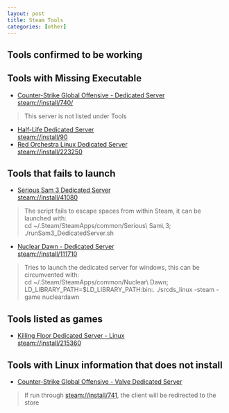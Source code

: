 ```yaml
---
layout: post
title: Steam Tools
categories: [other]
---
```


Tools confirmed to be working
-----------------------------


Tools with Missing Executable
-----------------------------
- [Counter-Strike Global Offensive - Dedicated Server]()  
[steam://install/740/](steam://install/740)
> This server is not listed under Tools  
- [Half-Life Dedicated Server]()  
[steam://install/90](steam://install/90)
- [Red Orchestra Linux Dedicated Server]()  
[steam://install/223250](steam://install/223250)

Tools that fails to launch
--------------------------
- [Serious Sam 3 Dedicated Server]()  
[steam://install/41080](steam://install/41080)
> The script fails to escape spaces from within Steam, it can be launched with:  
> cd ~/.Steam/SteamApps/common/Serious\ Sam\ 3; ./runSam3_DedicatedServer.sh  
- [Nuclear Dawn - Dedicated Server]()  
[steam://install/111710](steam://install/111710)
> Tries to launch the dedicated server for windows, this can be circumvented with:  
> cd ~/.Steam/SteamApps/common/Nuclear\ Dawn; LD_LIBRARY_PATH=$LD_LIBRARY_PATH:bin:. ./srcds_linux  -steam -game nucleardawn

Tools listed as games
---------------------
- [Killing Floor Dedicated Server - Linux]()  
[steam://install/215360](steam://install/215360)

Tools with Linux information that does not install
--------------------------------------------------
- [Counter-Strike Global Offensive - Valve Dedicated Server]()
> If run through [steam://install/741](steam://install/741), the client will be redirected to the store
